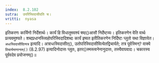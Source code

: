 ```yaml
---
index:  8.2.102
sutra:  उपरिस्विदासीदति च।
vritti:  nyasa
---
```


इतिकरणः कार्यिणो निर्देशार्थः। कार्यं हि विधातुमवश्यं षष्ठ()आसौ निर्देष्टव्यः। इतिकरणेन वेति वार्थः प्रत्यवमुश्यते। शब्दप्रधानस्त्विहोपरिस्विदादिशब्दः कार्यं इष्यत इतीतिकरणेन निर्दिष्टः प्लुतो यथा विज्ञायेत। `अधःस्विदासीदित्यत्र` इत्यादि। अत्राधःस्विदासीत्(), उतोपरिस्विदासीवित्येतद्विचार्यते; तत्र पूर्वस्मिन्? वाक्ये `विचार्यमाणानाम्()` (8.2.97) इत्यादिनोदात्तः प्लुतः, इतर()स्मस्त्वनेनानुदात्तः, तस्यैवापवादः। 
चकारस्य पूर्ववदेव प्रयोजनम्()॥
